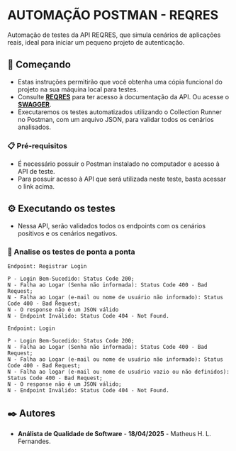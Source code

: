 # AUTOMAÇÃO POSTMAN - REQRES

Automação de testes da API REQRES, que simula cenários de aplicações reais, ideal para iniciar um pequeno projeto de autenticação.

## 🚀 Começando

* Estas instruções permitirão que você obtenha uma cópia funcional do projeto na sua máquina local para testes.
* Consulte **[REQRES](https://reqres.in/)** para ter acesso à documentação da API. Ou acesse o **[SWAGGER](https://reqres.in/api-docs/)**.
* Executaremos os testes automatizados utilizando o Collection Runner no Postman, com um arquivo JSON, para validar todos os cenários analisados.

### 📋 Pré-requisitos

* É necessário possuir o Postman instalado no computador e acesso à API de teste.
* Para possuir acesso à API que será utilizada neste teste, basta acessar o link acima.

## ⚙️ Executando os testes

* Nessa API, serão validados todos os endpoints com os cenários positivos e os cenários negativos.

### 🔩 Analise os testes de ponta a ponta

```
Endpoint: Registrar Login

P - Login Bem-Sucedido: Status Code 200;
N - Falha ao Logar (Senha não informada): Status Code 400 - Bad Request;
N - Falha ao Logar (e-mail ou nome de usuário não informado): Status Code 400 - Bad Request;
N - O response não é um JSON válido
N - Endpoint Inválido: Status Code 404 - Not Found.
```

```
Endpoint: Login

P - Login Bem-Sucedido: Status Code 200;
N - Falha ao Logar (Senha não informada): Status Code 400 - Bad Request;
N - Falha ao Logar (e-mail ou nome de usuário não informado): Status Code 400 - Bad Request;
N - Falha ao logar (e-mail ou nome de usuário vazio ou não definidos): Status Code 400 - Bad Request;
N - O response não é um JSON válido;
N - Endpoint Inválido: Status Code 404 - Not Found.
```

## ✒️ Autores

* **Análista de Qualidade de Software** - **18/04/2025** - Matheus H. L. Fernandes.